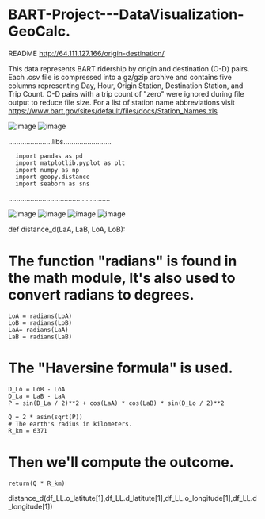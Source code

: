 # BART-Project---DataVisualization-GeoCalc.

README
http://64.111.127.166/origin-destination/

This data represents BART ridership by origin and destination (O-D) pairs. Each .csv file is compressed into a gz/gzip archive and contains five columns representing Day, Hour, Origin Station, Destination Station, and Trip Count. O-D pairs 
with a trip count of "zero" were ignored during file output to reduce file size. For a list of station name abbreviations visit https://www.bart.gov/sites/default/files/docs/Station_Names.xls

![image](https://github.com/omrbhdr/BART-Project---DataVisualization-GeoCalc./assets/12261537/288e86ae-04b4-45b0-9716-4ca2954a518a)
![image](https://github.com/omrbhdr/BART-Project---DataVisualization-GeoCalc./assets/12261537/c92a061b-d67a-4cf9-83d9-252fb3979c1f)



......................libs........................

      import pandas as pd
      import matplotlib.pyplot as plt
      import numpy as np
      import geopy.distance
      import seaborn as sns
      
...................................................

![image](https://github.com/omrbhdr/BART-Project---DataVisualization-GeoCalc./assets/12261537/77a7a3a6-9613-4da3-8ba5-08588156ff80)
![image](https://github.com/omrbhdr/BART-Project---DataVisualization-GeoCalc./assets/12261537/5d73feef-9d29-4256-a0dd-f08049122cc6)
![image](https://github.com/omrbhdr/BART-Project---DataVisualization-GeoCalc./assets/12261537/34a9c507-569f-4ab7-8e55-09f2223e53e3)
![image](https://github.com/omrbhdr/BART-Project---DataVisualization-GeoCalc./assets/12261537/a33cbca2-fe61-4ac8-b2d1-c31a0ba3e4f6)


  def distance_d(LaA, LaB, LoA, LoB):
# The function "radians" is found in the math module, It's also used to convert radians to degrees.  
    LoA = radians(LoA)  
    LoB = radians(LoB)  
    LaA= radians(LaA)  
    LaB = radians(LaB) 
# The "Haversine formula" is used.
    D_Lo = LoB - LoA 
    D_La = LaB - LaA 
    P = sin(D_La / 2)**2 + cos(LaA) * cos(LaB) * sin(D_Lo / 2)**2  
   
    Q = 2 * asin(sqrt(P))   
    # The earth's radius in kilometers.
    R_km = 6371  
# Then we'll compute the outcome.
    return(Q * R_km)

distance_d(df_LL.o_latitute[1],df_LL.d_latitute[1],df_LL.o_longitude[1],df_LL.d_longitude[1])
